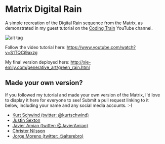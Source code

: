 # Matrix Digital Rain
A simple recreation of the Digital Rain sequence from the Matrix, as demonstrated in my guest tutorial on the [Coding Train](https://www.youtube.com/watch?v=S1TQCi9axzg) YouTube channel.

![alt tag](green_rain.gif)

Follow the video tutorial here:
https://www.youtube.com/watch?v=S1TQCi9axzg

My final version deployed here:
http://xie-emily.com/generative_art/green_rain.html

## Made your own version?
If you followed my tutorial and made your own version of the Matrix, I'd love to display it here for everyone to see! Submit a pull request linking to it below, including your name and any social media accounts. :-)

* [Kurt Schwind (twitter: @kurtschwind)](http://codepen.io/Discordanian/full/ZeEyyy/)
* [Justin Sexton](https://github.com/JSextonn/MatrixRain)
* [Javier Amian (twitter: @JavierAmian)](https://www.openprocessing.org/sketch/408655)
* [Christer Nilsson](https://github.com/ChristerNilsson/Lab/blob/master/2017/018-Green%20Rain/sketch.coffee)
* [Jorge Moreno (twitter: @alterebro)](http://codepen.io/alterebro/details/RpWZvw/)
